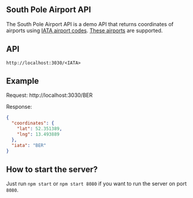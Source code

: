 ## South Pole Airport API

The South Pole Airport API is a demo API that returns coordinates of airports
using [IATA airport codes](https://en.wikipedia.org/wiki/IATA_airport_code). [These airports](./src/data/airports.ts)
are supported.

## API

```
http://localhost:3030/<IATA>
```  

## Example

Request: http://localhost:3030/BER

Response:

```json
{
  "coordinates": {
    "lat": 52.351389,
    "lng": 13.493889
  },
  "iata": "BER"
}
``` 

## How to start the server?

Just run `npm start` or `npm start 8080` if you want to run the server on port `8080`.